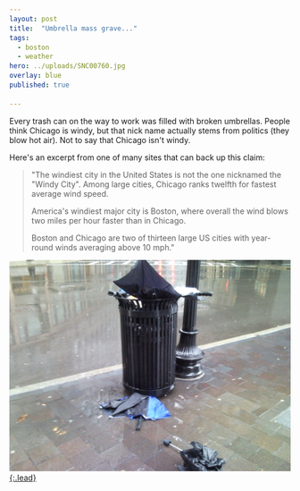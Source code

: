 ```yaml
---
layout: post
title:  "Umbrella mass grave..."
tags:
  - boston
  - weather
hero: ../uploads/SNC00760.jpg
overlay: blue
published: true

---
```


Every trash can on the way to work was filled with broken umbrellas. People think Chicago is windy, but that nick name actually stems from politics (they blow hot air). Not to say that Chicago isn't windy.

Here's an excerpt from one of many sites that can back up this claim:

>"The windiest city in the United States is not the one nicknamed the "Windy City". Among large cities, Chicago ranks twelfth for fastest average wind speed.
>
>America's windiest major city is Boston, where overall the wind blows two miles per hour faster than in Chicago.
>
>Boston and Chicago are two of thirteen large US cities with year-round winds averaging above 10 mph."

[![umbrella grave](../uploads/SNC00760.jpg){:.lead}](../uploads/SNC00760.jpg)